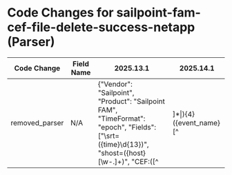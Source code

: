 # Code Changes for sailpoint-fam-cef-file-delete-success-netapp (Parser)

| Code Change | Field Name | 2025.13.1 | 2025.14.1 |
|-------------|------------|-----------|------------|
| removed_parser | N/A | {"Vendor": "Sailpoint", "Product": "Sailpoint FAM", "TimeFormat": "epoch", "Fields": ["\srt=({time}\d{13})", "shost=({host}[\w\-.]+)", "CEF:([^|]*\|){4}({event_name}[^|]+)\|", "src=({src_ip}((([0-9a-fA-F.]{0,4}):{1,2}){1,7}([0-9a-fA-F]){0,4})|(((25[0-5]|(2[0-4]|1\d|[0-9]|)\d)\.?\b){4}))(:({src_port}\d+))?", "sntdom=({domain}[^=]+)\s+\w+=", "suser=({user}[\w\.\-\!\#\^\~]{1,40}\$?)\s+\w+=", "sproc=({app}[^=]+)\s+\w+=", "fname=({file_name}[^=]+)\s+\w+=", "filePath=({file_path}({file_dir}[^=]+)\\\\[^=]+)\s+\w+=", "cs3=({file_ext}[^=]+)\s+\w+=", "fileType=({file_type}[^=]+)\s+\w+=", "({access}Delete)"], "DupFields": ["event_name->operation"], "Name": "sailpoint-fam-cef-file-delete-success-netapp", "Conditions": ["CEF:", "|Sailpoint|FAM|", "|Delete File|", "sproc=Netapp - CIFS"], "ParserVersion": "v1.0.0"} | N/A |